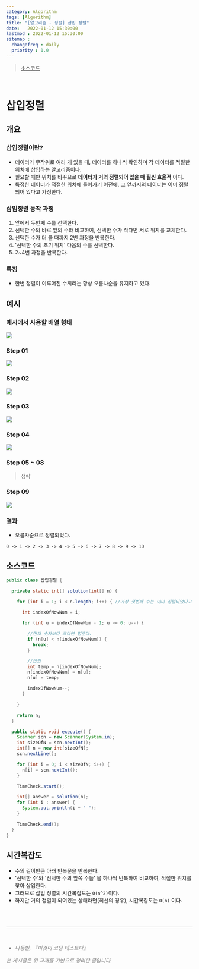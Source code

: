 ```yaml
---
category: Algorithm
tags: [Algorithm]
title: "[알고리즘 - 정렬] 삽입 정렬"
date:   2022-01-12 15:30:00 
lastmod : 2022-01-12 15:30:00
sitemap :
  changefreq : daily
  priority : 1.0
---
```


> [소스코드](https://github.com/TaegyunWoo/algorithm-study/blob/main/src/main/java/sort/%EC%82%BD%EC%9E%85%EC%A0%95%EB%A0%AC.java)  

<br/>

# 삽입정렬
## 개요
### 삽입정렬이란?
- 데이터가 무작위로 여러 개 있을 때, 데이터를 하나씩 확인하며 각 데이터를 적절한 위치에 삽입하는 알고리즘이다.
- 필요할 때만 위치를 바꾸므로 **데이터가 거의 정렬되어 있을 때 훨씬 효율적** 이다.
- 특정한 데이터가 적절한 위치에 들어가기 이전에, 그 앞까지의 데이터는 이미 정렬되어 있다고 가정한다.

### 삽입정렬 동작 과정
1. 앞에서 두번째 수를 선택한다.
2. 선택한 수의 바로 앞의 수와 비교하여, 선택한 수가 작다면 서로 위치를 교체한다.
3. 선택한 수가 더 클 때까지 2번 과정을 반복한다.
4. '선택한 수의 초기 위치' 다음의 수를 선택한다.
5. 2~4번 과정을 반복한다.

### 특징
- 한번 정렬이 이루어진 수끼리는 항상 오름차순을 유지하고 있다.  

## 예시
### 예시에서 사용할 배열 형태
![](/assets/img/2022-01-12-ALGORITHM_Sort_InsertSort/Untitled.jpg)

### Step 01
![](/assets/img/2022-01-12-ALGORITHM_Sort_InsertSort/Untitled11.jpg)

### Step 02
![](/assets/img/2022-01-12-ALGORITHM_Sort_InsertSort/Untitled12.jpg)

### Step 03
![](/assets/img/2022-01-12-ALGORITHM_Sort_InsertSort/Untitled13.jpg)

### Step 04
![](/assets/img/2022-01-12-ALGORITHM_Sort_InsertSort/Untitled14.jpg)

### Step 05 ~ 08
> 생략

### Step 09
![](/assets/img/2022-01-12-ALGORITHM_Sort_InsertSort/Untitled15.jpg)

### 결과
- 오름차순으로 정렬되었다.
```text
0 -> 1 -> 2 -> 3 -> 4 -> 5 -> 6 -> 7 -> 8 -> 9 -> 10
```

## 소스코드
```java
public class 삽입정렬 {

  private static int[] solution(int[] n) {

    for (int i = 1; i < n.length; i++) { //가장 첫번째 수는 이미 정렬되었다고 취급하므로, 1부터 시작

      int indexOfNowNum = i;

      for (int u = indexOfNowNum - 1; u >= 0; u--) {

        //현재 숫자보다 크다면 멈춘다.
        if (n[u] < n[indexOfNowNum]) {
          break;
        }

        //삽입
        int temp = n[indexOfNowNum];
        n[indexOfNowNum] = n[u];
        n[u] = temp;

        indexOfNowNum--;
      }

    }

    return n;
  }

  public static void execute() {
    Scanner scn = new Scanner(System.in);
    int sizeOfN = scn.nextInt();
    int[] n = new int[sizeOfN];
    scn.nextLine();

    for (int i = 0; i < sizeOfN; i++) {
      n[i] = scn.nextInt();
    }

    TimeCheck.start();

    int[] answer = solution(n);
    for (int i : answer) {
      System.out.println(i + " ");
    }

    TimeCheck.end();
  }
}

```

## 시간복잡도
- 수의 길이만큼 아래 반복문을 반복한다.
- '선택한 수'와 '선택한 수의 앞쪽 수들' 을 하나씩 반복하여 비교하여, 적절한 위치를 찾아 삽입한다.
- 그러므로 삽입 정렬의 시간복잡도는 `O(n^2)`이다.
- 하지만 거의 정렬이 되어있는 상태라면(최선의 경우), 시간복잡도는 `O(n)` 이다.


<br><br>

---

<br>
<div style="font-style: italic;color: gray;">
  <ul>
    <li>나동빈, 『이것이 코딩 테스트다』</li>
  </ul>
  본 게시글은 위 교재를 기반으로 정리한 글입니다.
</div>